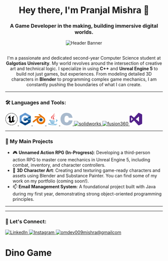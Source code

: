 

<h1 align="center">Hey there, I'm Pranjal Mishra 👋</h1>
<h3 align="center">A Game Developer in the making, building immersive digital worlds.</h3>
<div align="center">
  <img src="https://i.gifer.com/6M8R.gif" width="50%" alt="Header Banner"/>
</div>

<br>

<p align="center">
  I'm a passionate and dedicated second-year Computer Science student at <b>Galgotias University</b>. My world revolves around the intersection of creative art and technical logic. I specialize in using <b>C++</b> and <b>Unreal Engine 5</b> to build not just games, but experiences. From modeling detailed 3D characters in <b>Blender</b> to programming complex game mechanics, I am constantly pushing the boundaries of what I can create.
</p>

<hr>

<h3 align="left">🛠️ Languages and Tools:</h3>
<p align="left">
  <a href="https://www.unrealengine.com/" target="_blank" rel="noreferrer"> <img src="https://raw.githubusercontent.com/devicons/devicon/master/icons/unrealengine/unrealengine-original.svg" alt="unrealengine" width="40" height="40"/> </a> 
  <a href="https://www.cplusplus.com/" target="_blank" rel="noreferrer"> <img src="https://raw.githubusercontent.com/devicons/devicon/master/icons/cplusplus/cplusplus-original.svg" alt="cplusplus" width="40" height="40"/> </a> 
  <a href="https://www.blender.org/" target="_blank" rel="noreferrer"> <img src="https://raw.githubusercontent.com/devicons/devicon/master/icons/blender/blender-original.svg" alt="blender" width="40" height="40"/> </a> 
  <a href="https://www.java.com" target="_blank" rel="noreferrer"> <img src="https://raw.githubusercontent.com/devicons/devicon/master/icons/java/java-original.svg" alt="java" width="40" height="40"/> </a> 
  <a href="https://www.cprogramming.com/" target="_blank" rel="noreferrer"> <img src="https://raw.githubusercontent.com/devicons/devicon/master/icons/c/c-original.svg" alt="c" width="40" height="40"/> </a> 
  <a href="https://www.solidworks.com/" target="_blank" rel="noreferrer"> <img src="https://img.icons8.com/color/48/000000/solidworks.png" alt="solidworks" width="40" height="40"/> </a>
  <a href="https://www.autodesk.com/products/fusion-360/" target="_blank" rel="noreferrer"> <img src="https://img.icons8.com/color/48/autodesk-fusion-360.png" alt="fusion360" width="40" height="40"/> </a>
  <a href="https://visualstudio.microsoft.com/" target="_blank" rel="noreferrer"> <img src="https://raw.githubusercontent.com/devicons/devicon/master/icons/visualstudio/visualstudio-plain.svg" alt="visualstudio" width="40" height="40"/> </a>
</p>

<hr>

<h3 align="left">🚀 My Main Projects</h3>
<ul>
    <li>🎮 <b>Unnamed Action RPG (In-Progress)</b>: Developing a third-person action RPG to master core mechanics in Unreal Engine 5, including combat, inventory, and character controllers.</li>
    <li>🎨 <b>3D Character Art</b>: Creating and texturing game-ready characters and assets using Blender and Substance Painter. You can find some of my work on my portfolio (coming soon!).</li>
    <li>📫 <b>Email Management System</b>: A foundational project built with Java during my first year, demonstrating strong object-oriented programming principles.</li>
</ul>

<hr>


<hr>

<h3 align="left">🤝 Let's Connect:</h3>
<p align="left">
  <a href="https://www.linkedin.com/in/pranjal-mishra777/" target="_blank">
    <img src="https://img.shields.io/badge/LinkedIn-0077B5?style=for-the-badge&logo=linkedin&logoColor=white" alt="LinkedIn"/>
  </a>
  <a href="https://instagram.com/omishra_777" target="_blank">
    <img src="https://img.shields.io/badge/Instagram-E4405F?style=for-the-badge&logo=instagram&logoColor=white" alt="Instagram"/>
 <a href="[mailto:omdev009mishra@gmail.com](https://accounts.google.com/SignOutOptions?hl=en-GB&continue=https://mail.google.com/mail/&service=mail&ec=GBRAFw)" target="_blank">
    <img src="https://img.shields.io/badge/Gmail-D14836?style=for-the-badge&logo=gmail&logoColor=white" alt="omdev009mishra@gmailcom"/>
  </a>
</p>


<head>
    <meta charset="UTF-8">
    <meta name="viewport" content="width=device-width, initial-scale=1.0">
    <title>Dino Game</title>
    <link rel="stylesheet" href="style.css">
</head>
<body>
    <h1>Dino Game</h1>
    <canvas id="gameCanvas" width="800" height="250"></canvas>
    <script src="script.js"></script>
</body>

